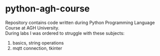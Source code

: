 # python-agh-course

Repository contains code written during Python Programming Language Course at AGH University.
<br>
During labs I was ordered to struggle with these subjects:

<ol>
  <li>basics, string operations
  <li>mqtt connection, tkinter

</ol>

